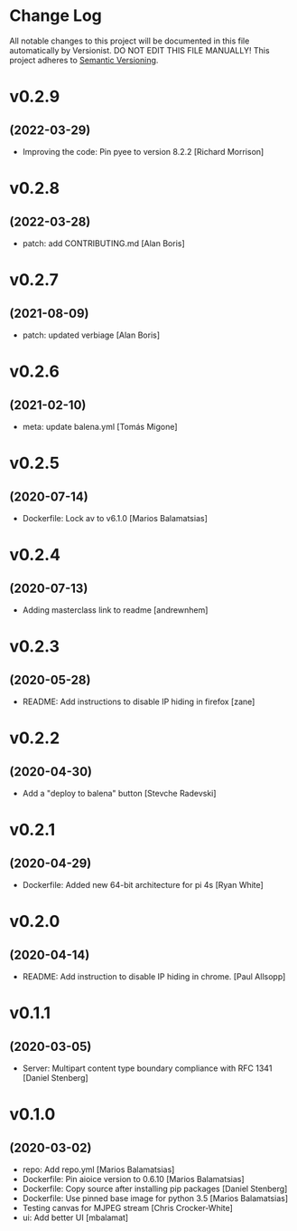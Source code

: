 # Change Log

All notable changes to this project will be documented in this file
automatically by Versionist. DO NOT EDIT THIS FILE MANUALLY!
This project adheres to [Semantic Versioning](http://semver.org/).

# v0.2.9
## (2022-03-29)

* Improving the code: Pin pyee to version 8.2.2 [Richard Morrison]

# v0.2.8
## (2022-03-28)

* patch: add CONTRIBUTING.md [Alan Boris]

# v0.2.7
## (2021-08-09)

* patch: updated verbiage [Alan Boris]

# v0.2.6
## (2021-02-10)

* meta: update balena.yml [Tomás Migone]

# v0.2.5
## (2020-07-14)

* Dockerfile: Lock av to v6.1.0 [Marios Balamatsias]

# v0.2.4
## (2020-07-13)

* Adding masterclass link to readme [andrewnhem]

# v0.2.3
## (2020-05-28)

* README: Add instructions to disable IP hiding in firefox [zane]

# v0.2.2
## (2020-04-30)

* Add a "deploy to balena" button [Stevche Radevski]

# v0.2.1
## (2020-04-29)

* Dockerfile: Added new 64-bit architecture for pi 4s [Ryan White]

# v0.2.0
## (2020-04-14)

* README: Add instruction to disable IP hiding in chrome. [Paul Allsopp]

# v0.1.1
## (2020-03-05)

* Server: Multipart content type boundary compliance with RFC 1341 [Daniel Stenberg]

# v0.1.0
## (2020-03-02)

* repo: Add repo.yml [Marios Balamatsias]
* Dockerfile: Pin aioice version to 0.6.10 [Marios Balamatsias]
* Dockerfile: Copy source after installing pip packages [Daniel Stenberg]
* Dockerfile: Use pinned base image for python 3.5 [Marios Balamatsias]
* Testing canvas for MJPEG stream [Chris Crocker-White]
* ui: Add better UI [mbalamat]
